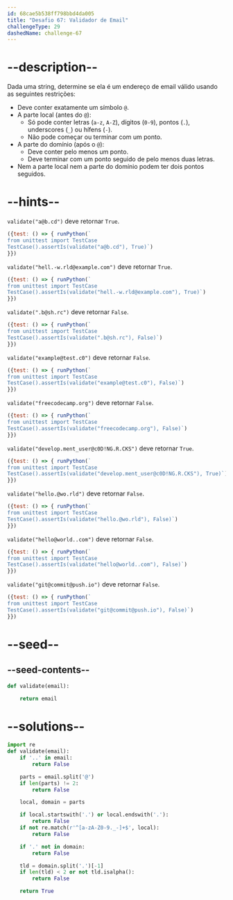 ```yaml
---
id: 68cae5b538ff798bbd4da005
title: "Desafio 67: Validador de Email"
challengeType: 29
dashedName: challenge-67
---
```


# --description--

Dada uma string, determine se ela é um endereço de email válido usando as seguintes restrições:

- Deve conter exatamente um símbolo `@`.
- A parte local (antes do `@`):
  - Só pode conter letras (`a-z`, `A-Z`), dígitos (`0-9`), pontos (`.`), underscores (`_`) ou hífens (`-`).
  - Não pode começar ou terminar com um ponto.
- A parte do domínio (após o `@`):
  - Deve conter pelo menos um ponto.
  - Deve terminar com um ponto seguido de pelo menos duas letras.
- Nem a parte local nem a parte do domínio podem ter dois pontos seguidos.

# --hints--

`validate("a@b.cd")` deve retornar `True`.

```js
({test: () => { runPython(`
from unittest import TestCase
TestCase().assertIs(validate("a@b.cd"), True)`)
}})
```

`validate("hell.-w.rld@example.com")` deve retornar `True`.

```js
({test: () => { runPython(`
from unittest import TestCase
TestCase().assertIs(validate("hell.-w.rld@example.com"), True)`)
}})
```

`validate(".b@sh.rc")` deve retornar `False`.

```js
({test: () => { runPython(`
from unittest import TestCase
TestCase().assertIs(validate(".b@sh.rc"), False)`)
}})
```

`validate("example@test.c0")` deve retornar `False`.

```js
({test: () => { runPython(`
from unittest import TestCase
TestCase().assertIs(validate("example@test.c0"), False)`)
}})
```

`validate("freecodecamp.org")` deve retornar `False`.

```js
({test: () => { runPython(`
from unittest import TestCase
TestCase().assertIs(validate("freecodecamp.org"), False)`)
}})
```

`validate("develop.ment_user@c0D!NG.R.CKS")` deve retornar `True`.

```js
({test: () => { runPython(`
from unittest import TestCase
TestCase().assertIs(validate("develop.ment_user@c0D!NG.R.CKS"), True)`)
}})
```

`validate("hello.@wo.rld")` deve retornar `False`.

```js
({test: () => { runPython(`
from unittest import TestCase
TestCase().assertIs(validate("hello.@wo.rld"), False)`)
}})
```

`validate("hello@world..com")` deve retornar `False`.

```js
({test: () => { runPython(`
from unittest import TestCase
TestCase().assertIs(validate("hello@world..com"), False)`)
}})
```

`validate("git@commit@push.io")` deve retornar `False`.

```js
({test: () => { runPython(`
from unittest import TestCase
TestCase().assertIs(validate("git@commit@push.io"), False)`)
}})
```

# --seed--

## --seed-contents--

```py
def validate(email):

    return email
```

# --solutions--

```py
import re
def validate(email):
    if '..' in email:
        return False

    parts = email.split('@')
    if len(parts) != 2:
        return False

    local, domain = parts

    if local.startswith('.') or local.endswith('.'):
        return False
    if not re.match(r'^[a-zA-Z0-9._-]+$', local):
        return False

    if '.' not in domain:
        return False

    tld = domain.split('.')[-1]
    if len(tld) < 2 or not tld.isalpha():
        return False

    return True
```
